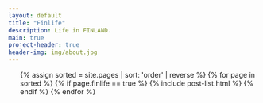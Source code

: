 ```yaml
---
layout: default
title: "Finlife"
description: Life in FINLAND.
main: true
project-header: true
header-img: img/about.jpg
---
```


<ul class="catalogue">
{% assign sorted = site.pages | sort: 'order' | reverse %}
{% for page in sorted %}
{% if page.finlife == true %}
{% include post-list.html %}
{% endif %}
{% endfor %}
</ul>
